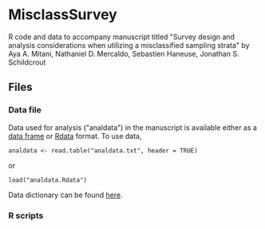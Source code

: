 # MisclassSurvey
R code and data to accompany manuscript titled "Survey design and analysis considerations when utilizing a misclassified sampling strata" by Aya A. Mitani, Nathaniel D. Mercaldo, Sebastien Haneuse, Jonathan S. Schildcrout

## Files

### Data file

Data used for analysis ("analdata") in the manuscript is available either as a [data frame](analdata.txt) or [Rdata](analdata.Rdata) format. To use data, 
```
analdata <- read.table("analdata.txt", header = TRUE)
```
or
```
load("analdata.Rdata")
```

Data dictionary can be found [here](data_dictionary.md).

### R scripts






